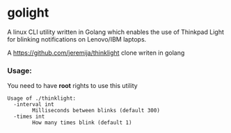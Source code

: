 # golight
A linux CLI utility written in Golang which enables the use of Thinkpad Light for blinking notifications on Lenovo/IBM laptops.

A https://github.com/jeremija/thinklight clone writen in golang


### Usage:
You need to have **root** rights to use this utility
```
Usage of ./thinklight:                              
  -interval int                                     
        Milliseconds between blinks (default 300)   
  -times int                                        
        How many times blink (default 1) 
```

